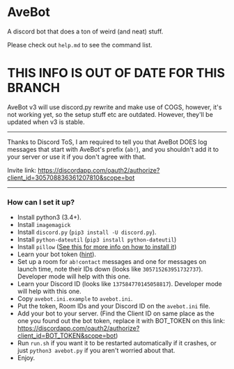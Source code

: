 # AveBot

A discord bot that does a ton of weird (and neat) stuff.

Please check out `help.md` to see the command list.


# THIS INFO IS OUT OF DATE FOR THIS BRANCH
AveBot v3 will use discord.py rewrite and make use of COGS, however, it's not working yet, so the setup stuff etc are outdated. However, they'll be updated when v3 is stable.

---

Thanks to Discord ToS, I am required to tell you that AveBot DOES log messages that start with AveBot's prefix (`ab!`), and you shouldn't add it to your server or use it if you don't agree with that.

Invite link: https://discordapp.com/oauth2/authorize?client_id=305708836361207810&scope=bot

---

### How can I set it up?
- Install python3 (3.4+).
- Install `imagemagick`
- Install `discord.py` (`pip3 install -U discord.py`).
- Install `python-dateutil` (`pip3 install python-dateutil`)
- Install `pillow` ([See this for more info on how to install it](https://askubuntu.com/a/427359/511534))
- Learn your bot token ([hint](https://discordapp.com/developers/applications/me)).
- Set up a room for `ab!contact` messages and one for messages on launch time, note their IDs down (looks like `305715263951732737`). Developer mode will help with this one.
- Learn your Discord ID (looks like `137584770145058817`). Developer mode will help with this one.
- Copy `avebot.ini.example` to `avebot.ini`.
- Put the token, Room IDs and your Discord ID on the `avebot.ini` file.
- Add your bot to your server. (Find the Client ID on same place as the one you found out the bot token, replace it with BOT_TOKEN on this link: https://discordapp.com/oauth2/authorize?client_id=BOT_TOKEN&scope=bot)
- Run `run.sh` if you want it to be restarted automatically if it crashes, or just `python3 avebot.py` if you aren't worried about that.
- Enjoy.
